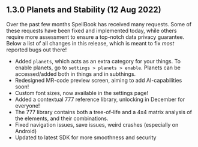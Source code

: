 ## 1.3.0 Planets and Stability (12 Aug 2022)

Over the past few months SpellBook has received many requests. Some of these requests have been fixed and implemented today, while others require more assessment to ensure a top-notch data privacy guarantee. Below a list of all changes in this release, which is meant to fix *most* reported bugs out there!

- Added `planets`, which acts as an extra category for your things. To enable planets, go to `settings > planets > enable`. Planets can be accessed/added both in things and in subthings.
- Redesigned MR-code preview screen, aiming to add AI-capabilities soon!
- Custom font sizes, now available in the settings page!
- Added a contextual 777 reference library, unlocking in December for everyone!
- The 777 library contains both a tree-of-life and a 4x4 matrix analysis of the elements, and their combinations.
- Fixed navigation issues, save issues, weird crashes (especially on Android)
- Updated to latest SDK for more smoothness and security
